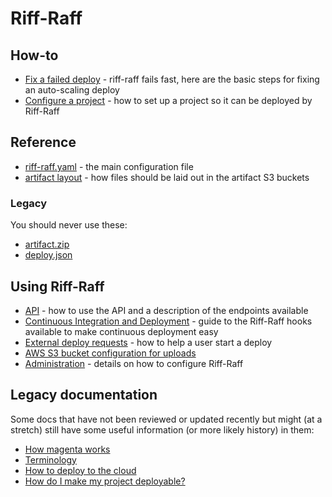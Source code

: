 Riff-Raff
=========

How-to
------

 - [Fix a failed deploy](howto/fix-a-failed-deploy.md) - riff-raff fails fast, here are the basic steps
   for fixing an auto-scaling deploy
 - [Configure a project](howto/configure-a-project.md) - how to set up a project so it can be deployed by Riff-Raff
 
Reference
---------

 - [riff-raff.yaml](reference/riff-raff.yaml.md) - the main configuration file
 - [artifact layout](reference/s3-artifact-layout.md) - how files should be laid out in the artifact S3 buckets

### Legacy 

You should never use these:
 
 - [artifact.zip](reference/artifacts.zip.md)
 - [deploy.json](reference/deploy.json.md)
 

Using Riff-Raff
---------------

 - [API](riffraff/api.md) - how to use the API and a description of the endpoints available
 - [Continuous Integration and Deployment](riffraff/hooksAndCD.md) - guide to the Riff-Raff hooks available to make continuous
 deployment easy
 - [External deploy requests](riffraff/externalRequest.md) - how to help a user start a deploy
 - [AWS S3 bucket configuration for uploads](riffraff/s3buckets.md)
 - [Administration](riffraff/administration/) - details on how to configure Riff-Raff
 
Legacy documentation
--------------------

Some docs that have not been reviewed or updated recently but might (at a stretch) still have some useful 
information (or more likely history) in them:

 - [How magenta works](magenta-lib/concepts/how-magenta-works.md)
 - [Terminology](magenta-lib/concepts/terminology.md)
 - [How to deploy to the cloud](magenta-lib/howto/cloud-deployable.md)
 - [How do I make my project deployable?](magenta-lib/howto/make-deployable.md)